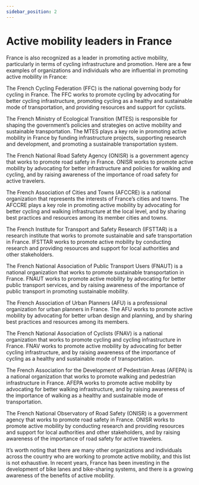 ```yaml
---
sidebar_position: 2
---
```


# Active mobility leaders in France
 
France is also recognized as a leader in promoting active mobility, particularly in terms of cycling infrastructure and promotion. Here are a few examples of organizations and individuals who are influential in promoting active mobility in France:

The French Cycling Federation (FFC) is the national governing body for cycling in France. The FFC works to promote cycling by advocating for better cycling infrastructure, promoting cycling as a healthy and sustainable mode of transportation, and providing resources and support for cyclists.

The French Ministry of Ecological Transition (MTES) is responsible for shaping the government’s policies and strategies on active mobility and sustainable transportation. The MTES plays a key role in promoting active mobility in France by funding infrastructure projects, supporting research and development, and promoting a sustainable transportation system.

The French National Road Safety Agency (ONISR) is a government agency that works to promote road safety in France. ONISR works to promote active mobility by advocating for better infrastructure and policies for walking and cycling, and by raising awareness of the importance of road safety for active travelers.

The French Association of Cities and Towns (AFCCRE) is a national organization that represents the interests of France’s cities and towns. The AFCCRE plays a key role in promoting active mobility by advocating for better cycling and walking infrastructure at the local level, and by sharing best practices and resources among its member cities and towns.

The French Institute for Transport and Safety Research (IFSTTAR) is a research institute that works to promote sustainable and safe transportation in France. IFSTTAR works to promote active mobility by conducting research and providing resources and support for local authorities and other stakeholders.

The French National Association of Public Transport Users (FNAUT) is a national organization that works to promote sustainable transportation in France. FNAUT works to promote active mobility by advocating for better public transport services, and by raising awareness of the importance of public transport in promoting sustainable mobility.

The French Association of Urban Planners (AFU) is a professional organization for urban planners in France. The AFU works to promote active mobility by advocating for better urban design and planning, and by sharing best practices and resources among its members.

The French National Association of Cyclists (FNAV) is a national organization that works to promote cycling and cycling infrastructure in France. FNAV works to promote active mobility by advocating for better cycling infrastructure, and by raising awareness of the importance of cycling as a healthy and sustainable mode of transportation.

The French Association for the Development of Pedestrian Areas (AFEPA) is a national organization that works to promote walking and pedestrian infrastructure in France. AFEPA works to promote active mobility by advocating for better walking infrastructure, and by raising awareness of the importance of walking as a healthy and sustainable mode of transportation.

The French National Observatory of Road Safety (ONISR) is a government agency that works to promote road safety in France. ONISR works to promote active mobility by conducting research and providing resources and support for local authorities and other stakeholders, and by raising awareness of the importance of road safety for active travelers.

It’s worth noting that there are many other organizations and individuals across the country who are working to promote active mobility, and this list is not exhaustive. In recent years, France has been investing in the development of bike lanes and bike-sharing systems, and there is a growing awareness of the benefits of active mobility.
